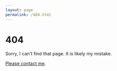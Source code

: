 ```yaml
---
layout: page
permalink: /404.html
---
```


# 404

Sorry, I can't find that page. It is likely my mistake.

<a href="{{ site.baseurl }}/pages/bio.html#contact">Please contact me</a>.
